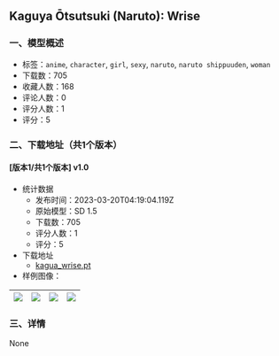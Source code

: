 ## Kaguya Ōtsutsuki (Naruto): Wrise
### 一、模型概述

- 标签：`anime`, `character`, `girl`, `sexy`, `naruto`, `naruto shippuuden`, `woman`
- 下载数：705
- 收藏人数：168
- 评论人数：0
- 评分人数：1
- 评分：5

### 二、下载地址（共1个版本）

#### [版本1/共1个版本] v1.0

- 统计数据
  - 发布时间：2023-03-20T04:19:04.119Z
  - 原始模型：SD 1.5
  - 下载数：705
  - 评分人数：1
  - 评分：5
- 下载地址
  - [kagua_wrise.pt](https://civitai.com/api/download/models/25395)
- 样例图像：

| <img src="https://image.civitai.com/xG1nkqKTMzGDvpLrqFT7WA/f48aac2b-319f-4ef3-9dec-34774009e100/width=450/278765.jpeg" /> | <img src="https://image.civitai.com/xG1nkqKTMzGDvpLrqFT7WA/a79397f4-038b-4c86-006c-ba8090db5d00/width=450/278773.jpeg" /> | <img src="https://image.civitai.com/xG1nkqKTMzGDvpLrqFT7WA/d07dc251-7bb6-4ab9-2f95-6287f1d2d500/width=450/278772.jpeg" /> | <img src="https://image.civitai.com/xG1nkqKTMzGDvpLrqFT7WA/25682749-6ab7-4547-b24c-2bc30eae1400/width=450/278771.jpeg" /> |
| ---- | ---- | ---- | ---- |


### 三、详情
None